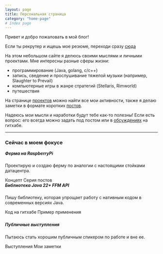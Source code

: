 ```yaml
---
layout: page
title: Персональная страница
category: "home-page"
# Index page
---
```



Привет и добро пожаловать в мой блог!

Если ты рекрутер и ищешь мое резюме, переходи сразу [сюда](/about/)

На этом небольшом сайте я делюсь своими мыслями и личными проектами. Мне интересны разные сферы жизни:

- программирование (Java, golang, c/c++)
- запись, сведение и прослушивание тяжелой музыки (например, Slaughter to Prevail)
- компьютерные игры в жанре стратегий (Stellaris, Rimworld)
- путешествия

На странице [проектов](/projects/) можно найти все мои активности, также я делаю заметки в формате
коротких [постов](/blog/).

Надеюсь мои мысли и наработки будут тебе как-то полезны! Если есть вопрос: его всегда можно задать под постом или 
в [обсуждениях](https://github.com/DigitalSmile/digitalsmile.github.io/discussions) на гитхабе.

---

### Сейчас в моем фокусе

<style>
  #projects #post-list div .post-preview::before {
    content: none;
  }
  #projects h5, #projects .content {
    margin-top: 0 !important;
  }
  #projects a {
    text-decoration: none;
    border-bottom: none;
  }
  #post-list .row+.row {
    margin-top: 1.5rem;
  }
</style>
<div id="projects">
  <div id="post-list" class="container">
    <div class="row">
      <div class="col-sm-6 mb-3 mb-sm-0">
        <div class="card-wrapper card post-preview h-100">
          <div class="card-body">
            <h5 class="card-title">Ферма на RaspberryPi</h5>
            <p class="card-text content">Проектирую и создаю ферму по аналогии с настоящими стойками датацентра.</p>
          </div>
          <div class="card-footer">
            <a href="/" class="text-muted card-link">Концепт <i class="fa fa-up-right-from-square fa-xs"></i></a>
            <a href="/categories/rp4-farm/" class="text-muted card-link">Серия постов <i class="fa fa-up-right-from-square fa-xs"></i></a>
          </div>
        </div>
      </div>
      <div class="col-sm-6 mb-3 mb-sm-0">
        <div class="card-wrapper card post-preview h-100">
          <div class="card-body">
            <h5 class="card-title">Библиотека Java 22+ FFM API</h5>
            <p class="card-text content">Пишу библиотеку, которая упрощает работу с нативным кодом в современных версиях Java.</p>
          </div>
          <div class="card-footer">
            <a href="https://github.com/DigitalSmile/native-memory-processor" class="text-muted card-link">Код на гитхабе <i class="fa fa-up-right-from-square fa-xs"></i></a>
            <a href="https://github.com/DigitalSmile/gpio" class="text-muted card-link">Пример применения <i class="fa fa-up-right-from-square fa-xs"></i></a>
          </div>
        </div>
      </div>
    </div>
    <div class="row">
      <div class="col-sm-6 mb-3 mb-sm-0">
        <div class="card-wrapper card post-preview h-100">
          <div class="card-body">
            <h5 class="card-title">Публичные выступления</h5>
            <p class="card-text content">Пытаюсь стать хорошим публичным спикером по работе и вне ее.</p>
          </div>
          <div class="card-footer">
            <a href="/speaking/" class="text-muted card-link">Выступления <i class="fa fa-up-right-from-square fa-xs"></i></a>
            <a href="/categories/public-speaking/" class="text-muted card-link">Мои заметки <i class="fa fa-up-right-from-square fa-xs"></i></a>
          </div>
        </div>
      </div>
    </div>
  </div>
</div>

